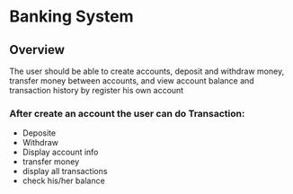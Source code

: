 # Banking System 
## Overview

The user should be able to create accounts, deposit and withdraw money, transfer money between accounts, and view account balance and transaction history by register his own account

### After create an account the user can do Transaction:
- Deposite
- Withdraw
- Display account info
- transfer money
- display all transactions
- check his/her balance
